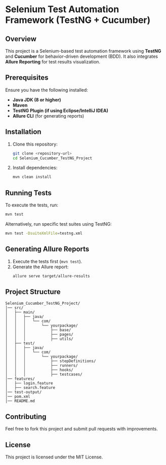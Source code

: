# Selenium Test Automation Framework (TestNG + Cucumber)

## Overview

This project is a Selenium-based test automation framework using **TestNG** and **Cucumber** for behavior-driven development (BDD). It also integrates **Allure Reporting** for test results visualization.

## Prerequisites

Ensure you have the following installed:

- **Java JDK (8 or higher)**
- **Maven**
- **TestNG Plugin (if using Eclipse/IntelliJ IDEA)**
- **Allure CLI** (for generating reports)

## Installation

1. Clone this repository:
   ```sh
   git clone <repository-url>
   cd Selenium_Cucumber_TestNG_Project
   ```
2. Install dependencies:
   ```sh
   mvn clean install
   ```

## Running Tests

To execute the tests, run:

```sh
mvn test
```

Alternatively, run specific test suites using TestNG:

```sh
mvn test -DsuiteXmlFile=testng.xml
```

## Generating Allure Reports

1. Execute the tests first (`mvn test`).
2. Generate the Allure report:
   ```sh
   allure serve target/allure-results
   ```

## Project Structure

```
Selenium_Cucumber_TestNG_Project/
│── src/
│   ├── main/
│   │   ├── java/
│   │   │   └── com/
│   │   │       └── yourpackage/
│   │   │           ├── base/
│   │   │           ├── pages/
│   │   │           ├── utils/
│   ├── test/
│   │   ├── java/
│   │   │   └── com/
│   │   │       └── yourpackage/
│   │   │           ├── stepDefinitions/
│   │   │           ├── runners/
│   │   │           ├── hooks/
│   │   │           ├── testcases/
│── features/
│   ├── login.feature
│   ├── search.feature
│── test-output/
│── pom.xml
│── README.md

```

## Contributing

Feel free to fork this project and submit pull requests with improvements.

## License

This project is licensed under the MIT License.


